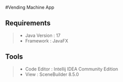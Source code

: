 #Vending Machine App

## Requirements
> - Java Version : 17
> - Framework    : JavaFX

## Tools
> - Code Editor  : Intellij IDEA Community Edition
> - View         : SceneBuilder 8.5.0
